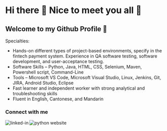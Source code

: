 # Hi there 👋 Nice to meet you all 👋
## Welcome to my Github Profile 👋

Specialties:
- Hands-on different types of project-based environments, specify in the fintech payment system.
Experience in QA software testing, software development, and user-acceptance testing.
- Software Skills – Python, Java, HTML, CSS, Selenium, Maven, Powershell script, Command-Line
- Tools – Microsoft VS Code, Microsoft Visual Studio, Linux, Jenkins, Git, JIRA, Android Studio, Eclipse
- Fast learner and independent worker with strong analytical and troubleshooting skills
- Fluent in English, Cantonese, and Mandarin

<!--
**himsontam/himsontam** is a ✨ _special_ ✨ repository because its `README.md` (this file) appears on your GitHub profile.

Here are some ideas to get you started:

- 🔭 I’m currently working on ...
- 🌱 I’m currently learning ...
- 👯 I’m looking to collaborate on ...
- 🤔 I’m looking for help with ...
- 💬 Ask me about ...
- 📫 How to reach me: ...
- 😄 Pronouns: ...
- ⚡ Fun fact: ...
-->
<!-- I am a fullstack software engineer from bangladesh
- 🔭 Working on multiple frontend and backend project using React and Nodejs
- 🌱 Learning design patterns in depth

<br>
-->
### Connect with me

[<img align="left" alt="linked-in" src="https://img.shields.io/badge/linkedin-%230077B5.svg?&style=for-the-badge&logo=linkedin&logoColor=white" />](www.linkedin.com/in/himson-tam)
[<img align="left" alt="python website" src="https://img.shields.io/badge/Flask%20Profile-ClickMe-green?style=for-the-badge&logo=Google-chrome&logoColor=white" />](http://himson-python-portfolio.herokuapp.com/Himson)

<!-- [<img align="left" alt="medium" src="https://img.shields.io/badge/medium-%2312100E.svg?&style=for-the-badge&logo=medium&logoColor=white" />](https://56faisal.medium.com/)
[<img align="left" alt="stack-overflow" src="https://img.shields.io/badge/stack%20overflow-FE7A16?logo=stack-overflow&logoColor=white&style=for-the-badge" />](https://stackoverflow.com/users/5379437/mohammad-faisal)
[<img align="left" alt="facebook" src="https://img.shields.io/badge/facebook-%231877F2.svg?&style=for-the-badge&logo=facebook&logoColor=white" />](https://www.facebook.com/56faisal/)
[<img align="left" alt="twitter" src="https://img.shields.io/badge/twitter-%231DA1F2.svg?&style=for-the-badge&logo=twitter&logoColor=white" />](https://twitter.com/Mohamma88766694) -->

<!--
<br>
<br>

## Expertise
<img align="left" alt="react" src="https://img.shields.io/badge/react%20-%2320232a.svg?&style=for-the-badge&logo=react&logoColor=%2361DAFB" />
<img align="left" alt="nodejs" src="https://img.shields.io/badge/node.js%20-%2343853D.svg?&style=for-the-badge&logo=node.js&logoColor=white" />
<img align="left" alt="aws" src="https://img.shields.io/badge/Amazon%20AWS-%23232F3E?logo=amazon-aws&logoColor=white&style=for-the-badge" />
<img align="left" alt="medium" src="https://img.shields.io/badge/postgres-%23316192.svg?&style=for-the-badge&logo=postgresql&logoColor=white" />
<img align="left" alt="android" src="https://img.shields.io/badge/Android-3DDC84?logo=android&logoColor=white&style=for-the-badge" />
<img align="left" alt="spring" src="https://img.shields.io/badge/spring%20-%236DB33F.svg?&style=for-the-badge&logo=spring&logoColor=white" />
<br>
<br>

## Blog posts -->
<!-- BLOG-POST-LIST:START -->
 
<!-- BLOG-POST-LIST:END -->

<!-- tutorial link to set this up > https://javascript.plainenglish.io/how-to-create-a-kick-ass-github-profile-in-5-minutes-19a8e8d0693b  -->
